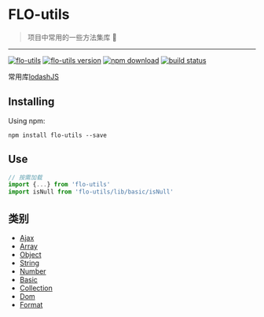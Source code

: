 # FLO-utils

> 项目中常用的一些方法集库 🚀

---

[![flo-utils][flo-utils-img]][flo-utils-url]
[![flo-utils version][npm-img]][npm-url]
[![npm download][download-img]][download-url]
[![build status][travis-img]][travis-url]

[flo-utils-url]: https://github.com/FireLeafone/FL-utils
[flo-utils-img]: https://img.shields.io/badge/flo--utils-coding-green.svg
[npm-url]: https://www.npmjs.com/package/flo-utils
[npm-img]: https://img.shields.io/npm/v/flo-utils.svg
[download-url]: https://www.npmjs.com/package/flo-utils
[download-img]: https://img.shields.io/npm/dm/flo-utils.svg
[travis-url]: https://travis-ci.org/FireLeafone/FL-utils
[travis-img]: https://travis-ci.org/FireLeafone/FL-utils.svg?branch=master

常用库[lodashJS](https://www.lodashjs.com/)

## Installing

Using npm:

```npm
npm install flo-utils --save
```

## Use

```js
// 按需加载
import {...} from 'flo-utils'
import isNull from 'flo-utils/lib/basic/isNull'
```

## 类别

- [Ajax](./docs/ajax.md)
- [Array](./docs/array.md)
- [Object](./docs/object.md)
- [String](./docs/string.md)
- [Number](./docs/number.md)
- [Basic](./docs/basic.md)
- [Collection](./docs/collection.md)
- [Dom](./docs/dom.md)
- [Format](./docs/format.md)
